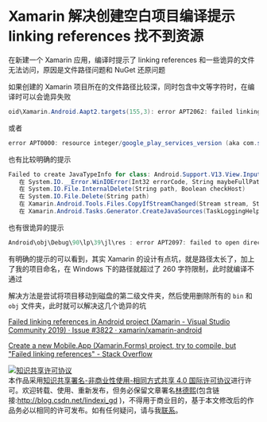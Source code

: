 # Xamarin 解决创建空白项目编译提示 linking references 找不到资源

在新建一个 Xamarin 应用，编译时提示了 linking references 和一些诡异的文件无法访问，原因是文件路径问题和 NuGet 还原问题

<!--more-->
<!-- CreateTime:2019/12/24 9:28:30 -->
<!-- 标签：Xamarin -->


如果创建的 Xamarin 项目所在的文件路径比较深，同时包含中文等字符时，在编译时可以会诡异失败

```csharp
oid\Xamarin.Android.Aapt2.targets(155,3): error APT2062: failed linking references.
```

或者

```csharp
error APT0000: resource integer/google_play_services_version (aka com.softoursistemas.rutesc.droid:integer/google_play_services_version) not found
```

也有比较明确的提示

```csharp
Failed to create JavaTypeInfo for class: Android.Support.V13.View.Inputmethod.InputConnectionCompat/IOnCommitContentListenerImplementor due to MAX_PATH: System.IO.DirectoryNotFoundException: 未能找到路径“g:\lindexi\ChuwheaweaharfelkalBelqearjurnawnere\ChuwheaweaharfelkalBelqearjurnawnere\ChuwheaweaharfelkalBelqearjurnawnere.Android\obj\Debug\90\android\src\mono\android\support\v13\view\inputmethod\InputConnectionCompat_OnCommitContentListenerImplementor.java”的一部分。
   在 System.IO.__Error.WinIOError(Int32 errorCode, String maybeFullPath)
   在 System.IO.File.InternalDelete(String path, Boolean checkHost)
   在 System.IO.File.Delete(String path)
   在 Xamarin.Android.Tools.Files.CopyIfStreamChanged(Stream stream, String destination)
   在 Xamarin.Android.Tasks.Generator.CreateJavaSources(TaskLoggingHelper log, IEnumerable`1 javaTypes, String outputPath, String applicationJavaClass, String androidSdkPlatform, Boolean useSharedRuntime, Boolean generateOnCreateOverrides, Boolean hasExportReference)	ChuwheaweaharfelkalBelqearjurnawnere.Android	
```

也有很诡异的提示

```csharp
Android\obj\Debug\90\lp\39\jl\res : error APT2097: failed to open directory: 绯荤粺
```

有明确的提示的可以看到，其实 Xamarin 的设计有点坑，就是路径太长了，加上了我的项目命名，在 Windows 下的路径就超过了 260 字符限制，此时就编译不通过

解决方法是尝试将项目移动到磁盘的第二级文件夹，然后使用删除所有的 `bin` 和 `obj` 文件夹，此时就可以解决这几个诡异的坑

[Failed linking references in Android project (Xamarin - Visual Studio Community 2019) · Issue #3822 · xamarin/xamarin-android](https://github.com/xamarin/xamarin-android/issues/3822)

[Create a new Mobile.App (Xamarin.Forms) project, try to compile, but "Failed linking references" - Stack Overflow](https://stackoverflow.com/questions/57592847/create-a-new-mobile-app-xamarin-forms-project-try-to-compile-but-failed-lin)

<a rel="license" href="http://creativecommons.org/licenses/by-nc-sa/4.0/"><img alt="知识共享许可协议" style="border-width:0" src="https://licensebuttons.net/l/by-nc-sa/4.0/88x31.png" /></a><br />本作品采用<a rel="license" href="http://creativecommons.org/licenses/by-nc-sa/4.0/">知识共享署名-非商业性使用-相同方式共享 4.0 国际许可协议</a>进行许可。欢迎转载、使用、重新发布，但务必保留文章署名[林德熙](http://blog.csdn.net/lindexi_gd)(包含链接:http://blog.csdn.net/lindexi_gd )，不得用于商业目的，基于本文修改后的作品务必以相同的许可发布。如有任何疑问，请与我[联系](mailto:lindexi_gd@163.com)。
